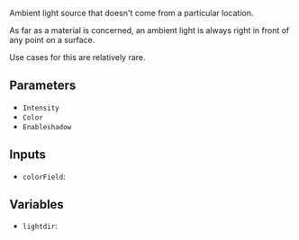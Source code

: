 Ambient light source that doesn't come from a particular location.

As far as a material is concerned, an ambient light is always right in front of any point on a surface.

Use cases for this are relatively rare.

## Parameters

* `Intensity`
* `Color`
* `Enableshadow`

## Inputs

* `colorField`: 

## Variables

* `lightdir`: 